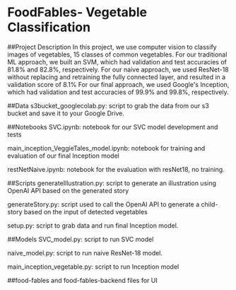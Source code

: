 # FoodFables- Vegetable Classification

##Project Description
In this project, we use computer vision to classify images of vegetables, 15 classes of common vegetables. 
For our traditional ML approach, we built an SVM, which had validation and test accuracies of 81.8% and 82.8%, respectively.
For our naive approach, we used ResNet-18 without replacing and retraining the fully connected layer, and resulted in a validation score of 8.1%
For our final approach, we used Google's Inception, which had validation and test accuracies of 99.9% and 99.8%, respectively.

##Data
s3bucket_googlecolab.py: script to grab the data from our s3 bucket and save it to your Google Drive.

##Notebooks
SVC.ipynb: notebook for our SVC model development and tests

main_inception_VeggieTales_model.ipynb: notebook for training and evaluation of our final Inception model

restNetNaive.ipynb: notebook for the evaluation with resNet18, no training.

##Scripts
generateIllustration.py: script to generate an illustration using OpenAI API based on the generated story

generateStory.py: script used to call the OpenAI API to generate a child-story based on the input of detected vegetables

setup.py: script to grab data and run final Inception model.

##Models
SVC_model.py: script to run SVC model

naive_model.py: script to run naive ResNet-18 model.

main_inception_vegetable.py: script to run Inception model

##food-fables and food-fables-backend
files for UI 

